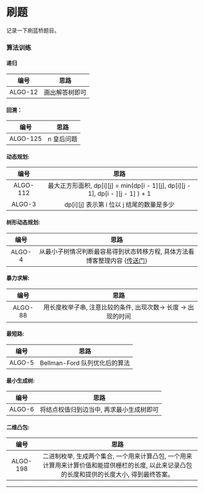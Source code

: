 # 刷题
记录一下刷蓝桥题目。


### 算法训练

#### 递归

| 编号 | 思路 |
| :------: | :------:  |
| ALGO-12  |  画出解答树即可 |

#### 回溯：

| 编号 | 思路 |
| :------: | :------:  |
| ALGO-125  |  n 皇后问题 |

#### 动态规划:

| 编号 | 思路 |
| :------: | :------:  |
| ALGO-112  |  最大正方形面积, dp[i][j] = min(dp[i - 1][j], dp[i][j - 1], dp[i - ][j - 1] ) + 1 |
| ALGO-3 | dp[i][j] 表示第 i 位以 j 结尾的数量是多少 | 

#### 树形动态规划:
| 编号 | 思路 |
| :------: | :------:  |
| ALGO-4  | 从最小子树情况判断最容易得到状态转移方程, 具体方法看博客整理内容 {[传送门](xxx)} |

#### 暴力求解:

| 编号 | 思路 |
| :------: | :------:  |
| ALGO-88  |  用长度枚举子串, 注意比较的条件, 出现次数-> 长度 -> 出现的时间 |

#### 最短路:
| 编号 | 思路 |
| :------: | :------:  |
| ALGO-5  |  Bellman-Ford 队列优化后的算法 |

#### 最小生成树:

| 编号 | 思路 |
| :------: | :------:  |
| ALGO-6  |  将结点权值归到边当中, 再求最小生成树即可 |

#### 二维凸包:
| 编号 | 思路 |
| :------: | :------:  |
| ALGO-198  |  二进制枚举, 生成两个集合, 一个用来计算凸包, 一个用来计算用来计算价值和能提供栅栏的长度, 以此来记录凸包的长度和提供的长度大小, 得到最终答案。 |

<hr style="height:0px; border-top:1px #000 dashed"/>